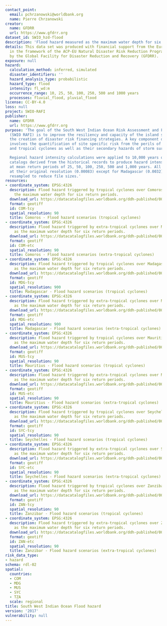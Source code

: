 ```yaml
---
contact_point:
  email: pchrzanowski@worldbank.org
  name: Pierre Chrzanowski
creator:
  name: GFDRR
  url: https://www.gfdrr.org
dataset_id: SWIO_hzd-flood
description: 'Flood hazard measured as the maximum water depth for six return periods. '
details: This data set was produced with financial support from the European Union
  in the framework of the ACP-EU Natural Disaster Risk Reduction Program, managed
  by the Global Facility for Disaster Reduction and Recovery (GFDRR).
exposure: null
hazard:
  calculation_method: inferred, simulated
  disaster_identifiers: ''
  hazard_analysis_type: probabilistic
  hazard_type: flood
  intensity: fl_wd:m
  occurrence_range: 10, 25, 50, 100, 250, 500 and 1000 years
  processes: fluvial_flood, pluvial_flood
license: CC-BY-4.0
loss: null
project: SWIO-RAFI
publisher:
  name: GFDRR
  url: https://www.gfdrr.org
purpose: 'The goal of the South West Indian Ocean Risk Assessment and Financing Initiative
  (SWIO RAFI) is to improve the resiliency and capacity of the island states through
  the creation of disaster risk financing strategies. A key component of this effort
  involves the quantification of site specific risk from the perils of flood, earthquakes,
  and tropical cyclones as well as their secondary hazards of storm surge and tsunamis.

  Regional hazard intensity calculations were applied to 10,000 years of Stochastic
  catalogs derived from the historical records to produce hazard intensity profiles
  at mean return periods of 25, 50, 100, 250, 500 and 1,000 years. All datasets are
  at their original resolution (0.00083) except for Madagascar (0.0032) which was
  resampled to reduce file sizes.'
resources:
- coordinate_system: EPSG:4326
  description: Flood hazard triggered by tropical cyclones over Comoros measured as
    the maximum water depth for six return periods.
  download_url: https://datacatalogfiles.worldbank.org/ddh-published/0038590/DR0054342/hzd-com-fl-tcy.zip
  format: geotiff
  id: COM-tcy
  spatial_resolution: 90
  title: Comoros - Flood hazard scenarios (tropical cyclones)
- coordinate_system: EPSG:4326
  description: Flood hazard triggered by extra-tropical cyclones over Mauritius measured
    as the maximum water depth for six return periods.
  download_url: https://datacatalogfiles.worldbank.org/ddh-published/0038590/DR0054341/hzd-com-fl-etc.zip
  format: geotiff
  id: COM-etc
  spatial_resolution: 90
  title: Comoros - Flood hazard scenarios (extra-tropical cyclones)
- coordinate_system: EPSG:4326
  description: Flood hazard triggered by tropical cyclones over Madagascar measured
    as the maximum water depth for six return periods.
  download_url: https://datacatalogfiles.worldbank.org/ddh-published/0038589/DR0054329/hzd-mdg-fl-tcy.zip
  format: geotiff
  id: MDG-tcy
  spatial_resolution: 900
  title: Madagascar - Flood hazard scenarios (tropical cyclones)
- coordinate_system: EPSG:4326
  description: Flood hazard triggered by extra-tropical cyclones over Madagascar measured
    as the maximum water depth for six return periods.
  download_url: https://datacatalogfiles.worldbank.org/ddh-published/0038589/DR0054328/hzd-mdg-fl-etc.zip
  format: geotiff
  id: MDG-etc
  spatial_resolution: 900
  title: Madagascar - Flood hazard scenarios (extra-tropical cyclones)
- coordinate_system: EPSG:4326
  description: Flood hazard triggered by tropical cyclones over Mauritius measured
    as the maximum water depth for six return periods.
  download_url: https://datacatalogfiles.worldbank.org/ddh-published/0038588/DR0054315/hzd-mus-fl-tcy.zip
  format: geotiff
  id: MUS-tcy
  spatial_resolution: 90
  title: Mauritius - Flood hazard scenarios (tropical cyclones)
- coordinate_system: EPSG:4326
  description: Flood hazard triggered by extra-tropical cyclones over Mauritius measured
    as the maximum water depth for six return periods.
  download_url: https://datacatalogfiles.worldbank.org/ddh-published/0038588/DR0054314/hzd-mus-fl-etc.zip
  format: geotiff
  id: MUS-etc
  spatial_resolution: 90
  title: Mauritius - Flood hazard scenarios (extra-tropical cyclones)
- coordinate_system: EPSG:4326
  description: Flood hazard triggered by tropical cyclones over Seychelles measured
    as the maximum water depth for six return periods.
  download_url: https://datacatalogfiles.worldbank.org/ddh-published/0038587/DR0054325/hzd-syc-fl-tcy.zip
  format: geotiff
  id: SYC-tcy
  spatial_resolution: 90
  title: Seychelles - Flood hazard scenarios (tropical cyclones)
- coordinate_system: EPSG:4326
  description: Flood hazard triggered by extra-tropical cyclones over Seychelles measured
    as the maximum water depth for six return periods.
  download_url: https://datacatalogfiles.worldbank.org/ddh-published/0038587/DR0054324/hzd-syc-fl-etc.zip
  format: geotiff
  id: SYC-etc
  spatial_resolution: 90
  title: Seychelles - Flood hazard scenarios (extra-tropical cyclones)
- coordinate_system: EPSG:4326
  description: Flood hazard triggered by tropical cyclones over Zanzibar measured
    as the maximum water depth for six return periods.
  download_url: https://datacatalogfiles.worldbank.org/ddh-published/0038586/DR0054359/hzd-zan-fl-tcy.zip
  format: geotiff
  id: ZAN-tcy
  spatial_resolution: 90
  title: Zanzibar - Flood hazard scenarios (tropical cyclones)
- coordinate_system: EPSG:4326
  description: Flood hazard triggered by extra-tropical cyclones over Zanzibar measured
    as the maximum water depth for six return periods.
  download_url: https://datacatalogfiles.worldbank.org/ddh-published/0038586/DR0054358/hzd-zan-fl-etc.zip
  format: geotiff
  id: ZAN-etc
  spatial_resolution: 90
  title: Zanzibar - Flood hazard scenarios (extra-tropical cyclones)
risk_data_type:
- hazard
schema: rdl-02
spatial:
  countries:
  - COM
  - MDG
  - MUS
  - SYC
  - TZA
  scale: regional
title: South West Indian Ocean Flood hazard
version: '2017'
vulnerability: null
---
```

